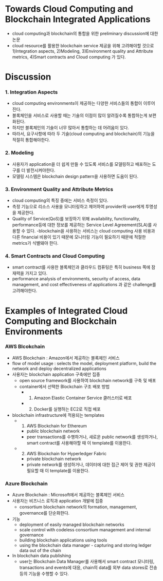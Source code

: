 # Towards Cloud Computing and Blockchain Integrated Applications
- cloud computing과 blockchain의 통합을 위한 preliminary discussion에 대한 논문
- cloud resource를 활용한 blockchain service 제공을 위해 고려해야할 것으로 1)Integration aspects, 2)Modeling, 3)Environment quality and Attribute metrics, 4)Smart contracts and Cloud computing 가 있다.
# Discussion
### 1. Integration Aspects
- cloud computing environments이 제공하는 다양한 서비스들의 통합이 이루어진다.
- 블록체인을 서비스로 사용할 때는 기술의 이점이 많이 알려질수록 통합하는게 보편화된다.
- 하지만 블록체인의 기술이 너무 많아서 통합하는 데 어려움이 있다.
- 따라서, 요구사항에 따라 두 기술(cloud computing and blockchain)의 기능을 적절히 통합해야한다.
### 2. Modeling
- 사용자가 application을 더 쉽게 만들 수 있도록 서비스를 모델링하고 배포하는 도구를 더 발전시켜야한다.
- 모델링 시스템은 blockchain design pattern을 사용하면 도움이 된다.
### 3. Environment Quality and Attribute Metrics
- cloud computing의 특징 중에는 서비스 측정이 있다.
- 측정 기능으로 리소스 사용을 모니터링하고 제어하여 provider와 user에게 투명성을 제공한다.
- Quality of Service(QoS)를 보장하기 위해 availability, functionality, performance등에 대한 정보를 제공하는 Service Level Agreement(SLA)를 사용할 수 있다.
-blockchain을 사용하는 서비스는 cloud computing 사용 비용과 다른 financial 비용이 있기 때문에 모니터링 기능이 필요하기 때문에 적절한 metrics가 식별돼야 한다.
### 4. Smart Contracts and Cloud Computing
- smart contract를 사용한 블록체인과 클라우드 컴퓨팅은 특히 business 쪽에 잠재력을 가지고 있다. 
- performance analysis of environments, security of access, data management, and cost effectiveness of applications 과 같은 challenge를 고려해야한다.
# Examples of Integrated Cloud Computing and Blockchain Environments
### AWS Blcokchain
- AWS Blockchain : Amazon에서 제공하는 블록체인 서비스
- flow of model usage : selects the model, deployment platform, build the network and deploy decentralized applications
- 사용자는 blockchain application 구축에만 집중
    - open source framework를 사용하여 blockchain network를 구축 및 배포
    - container에서 선택한 Blockchain 구조 배포 방법 
        - 1. Amazon Elastic Container Service 클러스터로 배포
        - 2. Docker를 실행하는 EC2로 직접 배포
- blockchain infrastructure에 적용되는 templates
    - 1. AWS Blockchain for Ethereum 
        - public blockchain network
        - peer transactions를 수행하거나, 새로운 public network를 생성하거나, smart contract를 사용해야할 때 이 template를 이용한다.
    - 2. AWS Blockchain for Hyperledger Fabric
        - private blockchain network
        - private network를 생성하거나, 데이터에 대한 접근 제어 및 권한 제공이 필요할 때 이 template를 이용한다.
### Azure Blockchain
- Azure Blockchain : Microsoft에서 제공하는 블록체인 서비스
- 사용자는 비즈니스 로직과 application 개발에 집중
    - consortium blockchain network의 formation, management, governance를 단순화한다.
- 기능
    - deployment of easily managed blockchain networks
    - scale control with codeless consortium management and internal governance
    - building blockchain applications using tools
    - using the blockchain data manager - capturing and storing ledger data out of the chain
- In blockchain data publishing
    - user는 Blockchain Data Manager를 사용해서 smart contract 모니터링, transactions and events에 대응, chain의 data를 외부 data stores로 전송 등의 기능을 수행할 수 있다.